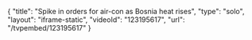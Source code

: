 {
    "title": "Spike in orders for air-con as Bosnia heat rises",
    "type": "solo",
    "layout": "iframe-static",
    "videoId": "123195617",
    "url": "\/tvpembed\/123195617"
}